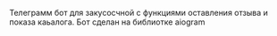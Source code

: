 Телеграмм бот для закусосчной с функциями оставления отзыва и показа каьалога. Бот сделан на библиотке aiogram
